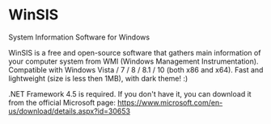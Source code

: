 # WinSIS
System Information Software for Windows

WinSIS is a free and open-source software that gathers main information of your computer system from WMI (Windows Management Instrumentation).
Compatible with Windows Vista / 7 / 8 / 8.1 / 10 (both x86 and x64). Fast and lightweight (size is less then 1MB), with dark theme! :)

.NET Framework 4.5 is required.
If you don't have it, you can download it from the official Microsoft page: https://www.microsoft.com/en-us/download/details.aspx?id=30653
